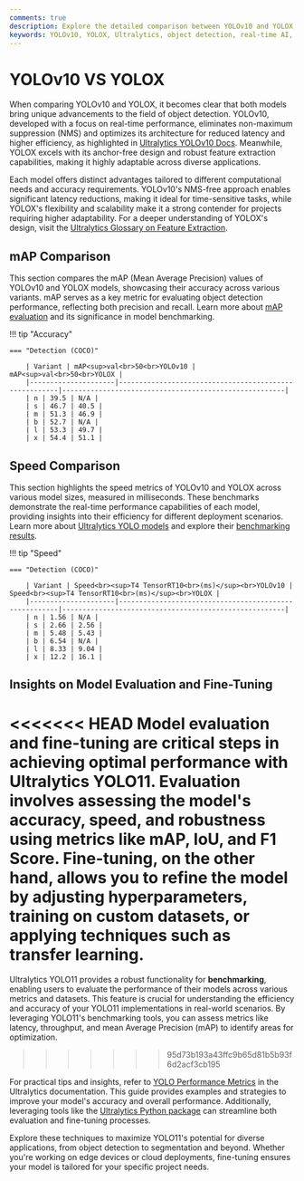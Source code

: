 ```yaml
---
comments: true
description: Explore the detailed comparison between YOLOv10 and YOLOX, two leading object detection models. Learn about their performance, efficiency, and suitability for real-time AI, edge AI, and computer vision applications, powered by Ultralytics innovations.
keywords: YOLOv10, YOLOX, Ultralytics, object detection, real-time AI, edge AI, computer vision
---
```


# YOLOv10 VS YOLOX

When comparing YOLOv10 and YOLOX, it becomes clear that both models bring unique advancements to the field of object detection. YOLOv10, developed with a focus on real-time performance, eliminates non-maximum suppression (NMS) and optimizes its architecture for reduced latency and higher efficiency, as highlighted in [Ultralytics YOLOv10 Docs](https://docs.ultralytics.com/models/yolov10/). Meanwhile, YOLOX excels with its anchor-free design and robust feature extraction capabilities, making it highly adaptable across diverse applications.

Each model offers distinct advantages tailored to different computational needs and accuracy requirements. YOLOv10's NMS-free approach enables significant latency reductions, making it ideal for time-sensitive tasks, while YOLOX's flexibility and scalability make it a strong contender for projects requiring higher adaptability. For a deeper understanding of YOLOX's design, visit the [Ultralytics Glossary on Feature Extraction](https://www.ultralytics.com/glossary/feature-extraction).


## mAP Comparison

This section compares the mAP (Mean Average Precision) values of YOLOv10 and YOLOX models, showcasing their accuracy across various variants. mAP serves as a key metric for evaluating object detection performance, reflecting both precision and recall. Learn more about [mAP evaluation](https://www.ultralytics.com/glossary/mean-average-precision-map) and its significance in model benchmarking.


!!! tip "Accuracy"

	=== "Detection (COCO)"

		| Variant | mAP<sup>val<br>50<br>YOLOv10 | mAP<sup>val<br>50<br>YOLOX |
		|---------------------|-------------------------------------------------------|-------------------------------------------------------|
		| n | 39.5 | N/A |
		| s | 46.7 | 40.5 |
		| m | 51.3 | 46.9 |
		| b | 52.7 | N/A |
		| l | 53.3 | 49.7 |
		| x | 54.4 | 51.1 |
		

## Speed Comparison

This section highlights the speed metrics of YOLOv10 and YOLOX across various model sizes, measured in milliseconds. These benchmarks demonstrate the real-time performance capabilities of each model, providing insights into their efficiency for different deployment scenarios. Learn more about [Ultralytics YOLO models](https://docs.ultralytics.com/models/) and explore their [benchmarking results](https://docs.ultralytics.com/modes/benchmark/).


!!! tip "Speed"

	=== "Detection (COCO)"

		| Variant | Speed<br><sup>T4 TensorRT10<br>(ms)</sup><br>YOLOv10 | Speed<br><sup>T4 TensorRT10<br>(ms)</sup><br>YOLOX |
		|---------------------|-------------------------------------------------------|-------------------------------------------------------|
		| n | 1.56 | N/A |
		| s | 2.66 | 2.56 |
		| m | 5.48 | 5.43 |
		| b | 6.54 | N/A |
		| l | 8.33 | 9.04 |
		| x | 12.2 | 16.1 |

## Insights on Model Evaluation and Fine-Tuning

<<<<<<< HEAD
Model evaluation and fine-tuning are critical steps in achieving optimal performance with Ultralytics YOLO11. Evaluation involves assessing the model's accuracy, speed, and robustness using metrics like mAP, IoU, and F1 Score. Fine-tuning, on the other hand, allows you to refine the model by adjusting hyperparameters, training on custom datasets, or applying techniques such as transfer learning.
=======
Ultralytics YOLO11 provides a robust functionality for **benchmarking**, enabling users to evaluate the performance of their models across various metrics and datasets. This feature is crucial for understanding the efficiency and accuracy of your YOLO11 implementations in real-world scenarios. By leveraging YOLO11's benchmarking tools, you can assess metrics like latency, throughput, and mean Average Precision (mAP) to identify areas for optimization.
>>>>>>> 95d73b193a43ffc9b65d81b5b93f6d2acf3cb195

For practical tips and insights, refer to [YOLO Performance Metrics](https://docs.ultralytics.com/guides/yolo-performance-metrics/) in the Ultralytics documentation. This guide provides examples and strategies to improve your model's accuracy and overall performance. Additionally, leveraging tools like the [Ultralytics Python package](https://pypi.org/project/ultralytics/) can streamline both evaluation and fine-tuning processes.

Explore these techniques to maximize YOLO11's potential for diverse applications, from object detection to segmentation and beyond. Whether you're working on edge devices or cloud deployments, fine-tuning ensures your model is tailored for your specific project needs.
